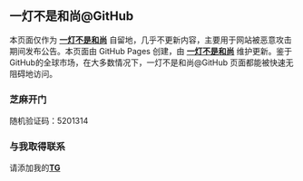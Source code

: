 一灯不是和尚@GitHub
----------

本页面仅作为 [**一灯不是和尚**](https://iyideng.me) 自留地，几乎不更新内容，主要用于网站被恶意攻击期间发布公告。本页面由 GitHub Pages 创建，由 [**一灯不是和尚**](https://iyideng.me) 维护更新。鉴于GitHub的全球市场，在大多数情况下，一灯不是和尚@GitHub 页面都能被快速无阻碍地访问。

### 芝麻开门
随机验证码：5201314

### 与我取得联系

请添加我的[**TG**](https://t.me/iyideng)
